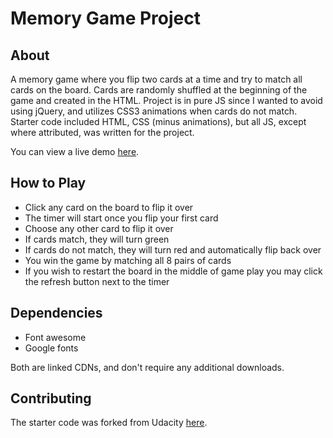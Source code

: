 # Memory Game Project

## About

A memory game where you flip two cards at a time and try to match all cards on the board. Cards are randomly shuffled at the beginning of the game and created in the HTML. Project is in pure JS since I wanted to avoid using jQuery, and utilizes CSS3 animations when cards do not match. Starter code included HTML, CSS (minus animations), but all JS, except where attributed, was written for the project.

You can view a live demo [here](http://apriorirainbows.com/public/fend-project-memory-game/).

## How to Play
* Click any card on the board to flip it over
* The timer will start once you flip your first card
* Choose any other card to flip it over
* If cards match, they will turn green
* If cards do not match, they will turn red and automatically flip back over
* You win the game by matching all 8 pairs of cards
* If you wish to restart the board in the middle of game play you may click the refresh button next to the timer

## Dependencies

* Font awesome
* Google fonts

Both are linked CDNs, and don't require any additional downloads.

## Contributing

The starter code was forked from Udacity [here](https://github.com/udacity/fend-project-memory-game).

